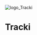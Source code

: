 ![logo_Tracki](https://github.com/user-attachments/assets/4b8096e8-0c97-448a-8c6e-8b01e234f376)
# Tracki
